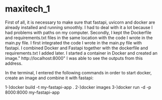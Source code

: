 # maxitech_1

First of all, it is necessary to make sure that fastapi, uvicorn and docker are already installed and running smoothly. I had to deal with it a lot because I had problems with paths on my computer. Secondly, I kept the Dockerfile and requirements.txt files in the same location with the code I wrote in the main.py file. I first integrated the code I wrote in the main.py file with fastapi. I combined Docker and Fastapi together with the dockerfile and requirements.txt I added later. I started a container in Docker and created an image." http://localhost:8000" I was able to see the outputs from this address.


In the terminal, I entered the following commands in order to start docker, create an image and combine it with fastapi:

1-)docker build -t my-fastapi-app .
2-)docker images
3-)docker run -d -p 8000:8000 my-fastapi-app
